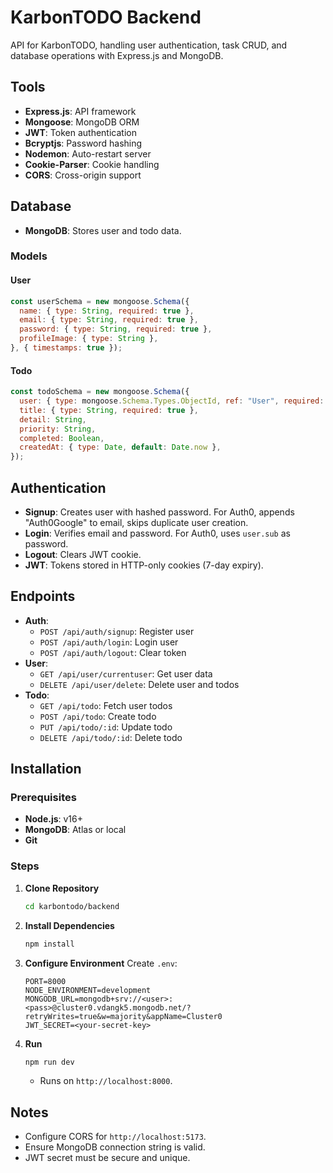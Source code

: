 # KarbonTODO Backend

API for KarbonTODO, handling user authentication, task CRUD, and database operations with Express.js and MongoDB.

## Tools
- **Express.js**: API framework
- **Mongoose**: MongoDB ORM
- **JWT**: Token authentication
- **Bcryptjs**: Password hashing
- **Nodemon**: Auto-restart server
- **Cookie-Parser**: Cookie handling
- **CORS**: Cross-origin support

## Database
- **MongoDB**: Stores user and todo data.

### Models
#### User
```javascript
const userSchema = new mongoose.Schema({
  name: { type: String, required: true },
  email: { type: String, required: true },
  password: { type: String, required: true },
  profileImage: { type: String },
}, { timestamps: true });
```

#### Todo
```javascript
const todoSchema = new mongoose.Schema({
  user: { type: mongoose.Schema.Types.ObjectId, ref: "User", required: true },
  title: { type: String, required: true },
  detail: String,
  priority: String,
  completed: Boolean,
  createdAt: { type: Date, default: Date.now },
});
```

## Authentication
- **Signup**: Creates user with hashed password. For Auth0, appends "Auth0Google" to email, skips duplicate user creation.
- **Login**: Verifies email and password. For Auth0, uses `user.sub` as password.
- **Logout**: Clears JWT cookie.
- **JWT**: Tokens stored in HTTP-only cookies (7-day expiry).

## Endpoints
- **Auth**:
  - `POST /api/auth/signup`: Register user
  - `POST /api/auth/login`: Login user
  - `POST /api/auth/logout`: Clear token
- **User**:
  - `GET /api/user/currentuser`: Get user data
  - `DELETE /api/user/delete`: Delete user and todos
- **Todo**:
  - `GET /api/todo`: Fetch user todos
  - `POST /api/todo`: Create todo
  - `PUT /api/todo/:id`: Update todo
  - `DELETE /api/todo/:id`: Delete todo

## Installation
### Prerequisites
- **Node.js**: v16+
- **MongoDB**: Atlas or local
- **Git**

### Steps
1. **Clone Repository**
   ```bash
   cd karbontodo/backend
   ```

2. **Install Dependencies**
   ```bash
   npm install
   ```

3. **Configure Environment**
   Create `.env`:
   ```env
   PORT=8000
   NODE_ENVIRONMENT=development
   MONGODB_URL=mongodb+srv://<user>:<pass>@cluster0.vdangk5.mongodb.net/?retryWrites=true&w=majority&appName=Cluster0
   JWT_SECRET=<your-secret-key>
   ```

4. **Run**
   ```bash
   npm run dev
   ```
   - Runs on `http://localhost:8000`.

## Notes
- Configure CORS for `http://localhost:5173`.
- Ensure MongoDB connection string is valid.
- JWT secret must be secure and unique.